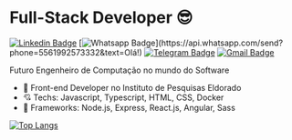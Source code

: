 # Full-Stack Developer 😎

[![Linkedin Badge](https://img.shields.io/badge/-LinkedIn-blue?style=flat-square&logo=Linkedin&logoColor=white&link=https://www.linkedin.com/in/arthurbarata/)](https://www.linkedin.com/in/arthurbarata/)
[![Whatsapp Badge](https://img.shields.io/badge/-Whatsapp-4CA143?style=flat-square&labelColor=4CA143&logo=whatsapp&logoColor=white&link=https://api.whatsapp.com/send?phone=5561992573332&text=Olá!)](https://api.whatsapp.com/send?phone=5561992573332&text=Olá!)
[![Telegram Badge](https://img.shields.io/badge/-Telegram-1ca0f1?style=flat-square&labelColor=1ca0f1&logo=telegram&logoColor=white&link=https://t.me/baratarthur)](https://t.me/baratarthur)
[![Gmail Badge](https://img.shields.io/badge/-Gmail-c14438?style=flat-square&logo=Gmail&logoColor=white&link=mailto:arthurpbarata@gmail.com)](mailto:arthurpbarata@gmail.com)

Futuro Engenheiro de Computação no mundo do Software

- 💼 Front-end Developer no Instituto de Pesquisas Eldorado
- 💘 Techs: Javascript, Typescript, HTML, CSS, Docker
- 💓 Frameworks: Node.js, Express, React.js, Angular, Sass

[![Top Langs](https://github-readme-stats.vercel.app/api/top-langs/?username=baratarthur&layout=compact)](https://github.com/baratarthur/github-readme-stats)
